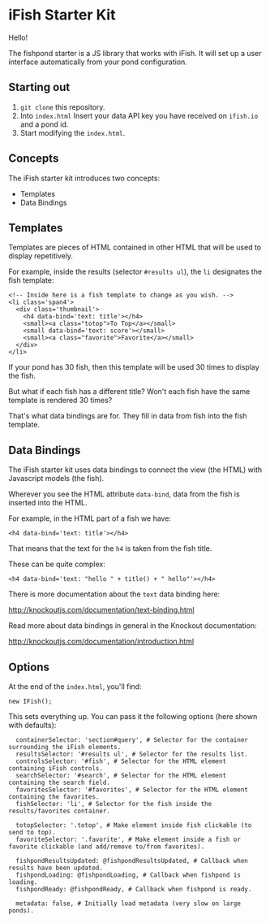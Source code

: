 # iFish Starter Kit

Hello!

The fishpond starter is a JS library that works with iFish.
It will set up a user interface automatically from your pond configuration.

## Starting out

1. `git clone` this repository.
2. Into `index.html` Insert your data API key you have received on `ifish.io` and a pond id.
3. Start modifying the `index.html`.

## Concepts

The iFish starter kit introduces two concepts:

* Templates
* Data Bindings

## Templates

Templates are pieces of HTML contained in other HTML that will be used to display repetitively.

For example, inside the results (selector `#results ul`), the `li` designates the fish template:

    <!-- Inside here is a fish template to change as you wish. -->
    <li class='span4'>
      <div class='thumbnail'>
        <h4 data-bind='text: title'></h4>
        <small><a class="totop">To Top</a></small>
        <small data-bind='text: score'></small>
        <small><a class="favorite">Favorite</a></small>
      </div>
    </li>

If your pond has 30 fish, then this template will be used 30 times to display the fish.

But what if each fish has a different title? Won't each fish have the same template is rendered 30 times?

That's what data bindings are for. They fill in data from fish into the fish template.

## Data Bindings

The iFish starter kit uses data bindings to connect the view (the HTML) with Javascript models (the fish).

Wherever you see the HTML attribute `data-bind`, data from the fish is inserted into the HTML.

For example, in the HTML part of a fish we have:

    <h4 data-bind='text: title'></h4>

That means that the text for the `h4` is taken from the fish title.

These can be quite complex:

    <h4 data-bind='text: "hello " + title() + " hello"'></h4>

There is more documentation about the `text` data binding here:

http://knockoutjs.com/documentation/text-binding.html

Read more about data bindings in general in the Knockout documentation:

http://knockoutjs.com/documentation/introduction.html

## Options

At the end of the `index.html`, you'll find:

    new IFish();

This sets everything up. You can pass it the following options (here shown with defaults):

      containerSelector: 'section#query', # Selector for the container surrounding the iFish elements.
      resultsSelector: '#results ul', # Selector for the results list.
      controlsSelector: '#fish', # Selector for the HTML element containing iFish controls.
      searchSelector: '#search', # Selector for the HTML element containing the search field.
      favoritesSelector: '#favorites', # Selector for the HTML element containing the favorites.
      fishSelector: 'li', # Selector for the fish inside the results/favorites container.

      totopSelector: '.totop', # Make element inside fish clickable (to send to top).
      favoriteSelector: '.favorite', # Make element inside a fish or favorite clickable (and add/remove to/from favorites).

      fishpondResultsUpdated: @fishpondResultsUpdated, # Callback when results have been updated.
      fishpondLoading: @fishpondLoading, # Callback when fishpond is loading.
      fishpondReady: @fishpondReady, # Callback when fishpond is ready.

      metadata: false, # Initially load metadata (very slow on large ponds).